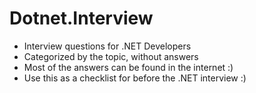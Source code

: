 # Dotnet.Interview
- Interview questions for .NET Developers
- Categorized by the topic, without answers
- Most of the answers can be found in the internet :)
- Use this as a checklist for before the .NET interview :)